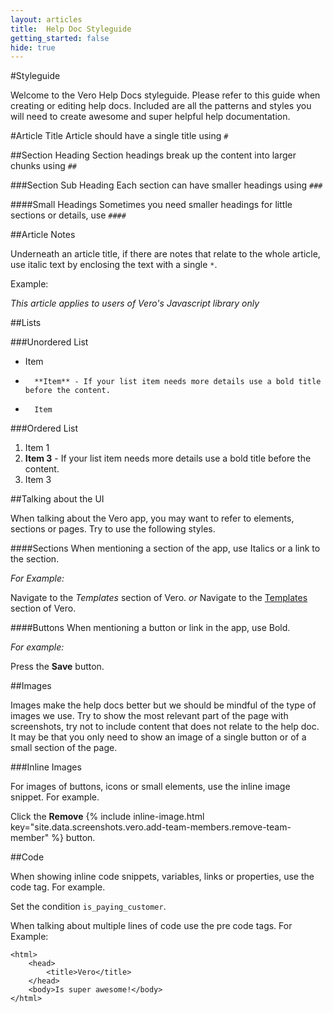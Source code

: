 ```yaml
---
layout: articles
title:  Help Doc Styleguide
getting_started: false
hide: true
---
```


#Styleguide

Welcome to the Vero Help Docs styleguide. Please refer to this guide when creating or editing help docs. Included are all the patterns and styles you will need to create awesome and super helpful help documentation.



#Article Title
Article should have a single title using `#`

##Section Heading
Section headings break up the content into larger chunks using `##`

###Section Sub Heading
Each section can have smaller headings using `###`

####Small Headings
Sometimes you need smaller headings for little sections or details, use `####`



##Article Notes

Underneath an article title, if there are notes that relate to the whole article, use italic text by enclosing the text with a single `*`. 

Example:

*This article applies to users of Vero's Javascript library only*

##Lists

###Unordered List

-   Item
-		**Item** - If your list item needs more details use a bold title before the content.
-		Item

###Ordered List

1.	Item 1
2.	**Item 3** - If your list item needs more details use a bold title before the content.
3.  Item 3

##Talking about the UI

When talking about the Vero app, you may want to refer to elements, sections or pages. Try to use the following styles. 

####Sections
When mentioning a section of the app, use Italics or a link to the section.

*For Example:*

Navigate to the *Templates* section of Vero. *or* Navigate to the [Templates](https://app.getvero.com/templates) section of Vero.


####Buttons
When mentioning a button or link in the app, use Bold.

*For example:*
	
Press the **Save** button.


##Images

Images make the help docs better but we should be mindful of the type of images we use. Try to show the most relevant part of the page with screenshots, try not to include content that does not relate to the help doc. It may be that you only need to show an image of a single button or of a small section of the page. 

###Inline Images

For images of buttons, icons or small elements, use the inline image snippet. For example.

Click the **Remove** {% include inline-image.html key="site.data.screenshots.vero.add-team-members.remove-team-member" %} button.

##Code

When showing inline code snippets, variables, links or properties, use the code tag. For example.

Set the condition `is_paying_customer`.

When talking about multiple lines of code use the pre code tags. For Example:

	<html>
		<head>
			<title>Vero</title>
		</head>
		<body>Is super awesome!</body>
	</html>







